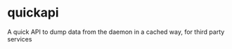 quickapi
========

A quick API to dump data from the daemon in a cached way, for third party services

